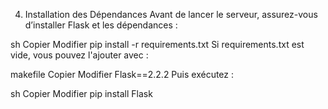 4. Installation des Dépendances
Avant de lancer le serveur, assurez-vous d’installer Flask et les dépendances :

sh
Copier
Modifier
pip install -r requirements.txt
Si requirements.txt est vide, vous pouvez l'ajouter avec :

makefile
Copier
Modifier
Flask==2.2.2
Puis exécutez :

sh
Copier
Modifier
pip install Flask
